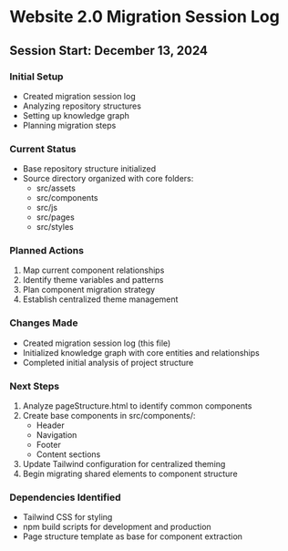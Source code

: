 # Website 2.0 Migration Session Log

## Session Start: December 13, 2024

### Initial Setup
- Created migration session log
- Analyzing repository structures
- Setting up knowledge graph
- Planning migration steps

### Current Status
- Base repository structure initialized
- Source directory organized with core folders:
  - src/assets
  - src/components
  - src/js
  - src/pages
  - src/styles

### Planned Actions
1. Map current component relationships
2. Identify theme variables and patterns
3. Plan component migration strategy
4. Establish centralized theme management

### Changes Made
- Created migration session log (this file)
- Initialized knowledge graph with core entities and relationships
- Completed initial analysis of project structure

### Next Steps
1. Analyze pageStructure.html to identify common components
2. Create base components in src/components/:
   - Header
   - Navigation
   - Footer
   - Content sections
3. Update Tailwind configuration for centralized theming
4. Begin migrating shared elements to component structure

### Dependencies Identified
- Tailwind CSS for styling
- npm build scripts for development and production
- Page structure template as base for component extraction